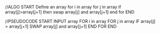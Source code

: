 //ALGO
START
Define an array
for i in array
for j in array
if array[j]>array[j+1]
then
swap array[j] and array[j+1]
end for
END

//PSEUDOCODE
START
     INPUT array 
     FOR i in array
         FOR j in array
             IF array[j] > array[j+1]
                SWAP array[j] and array[j+1]
END FOR 
END
